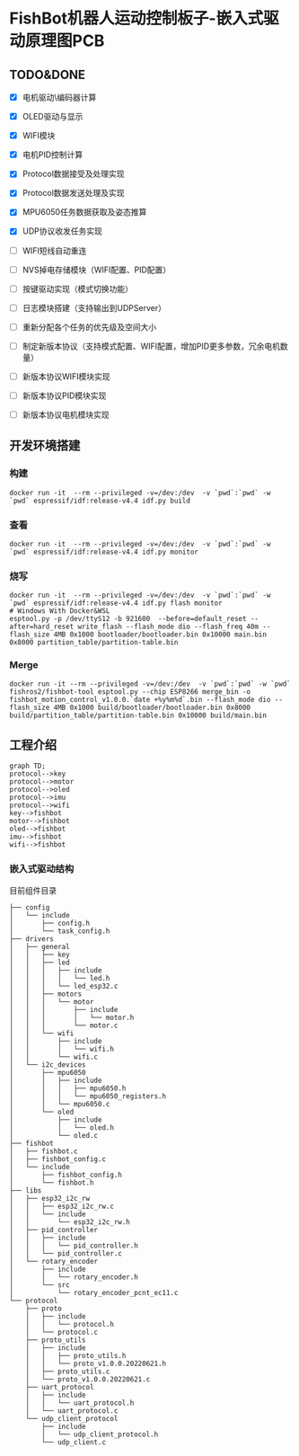 # FishBot机器人运动控制板子-嵌入式驱动原理图PCB


## TODO&DONE
- [x] 电机驱动\编码器计算 
- [x] OLED驱动与显示
- [x] WIFI模块
- [x] 电机PID控制计算
- [x] Protocol数据接受及处理实现
- [x] Protocol数据发送处理及实现
- [x] MPU6050任务数据获取及姿态推算
- [x] UDP协议收发任务实现
- [ ] WIFI短线自动重连
- [ ] NVS掉电存储模块（WIFI配置、PID配置）
- [ ] 按键驱动实现（模式切换功能）
- [ ] 日志模块搭建（支持输出到UDPServer）
- [ ] 重新分配各个任务的优先级及空间大小
- [ ] 制定新版本协议（支持模式配置、WIFI配置，增加PID更多参数，冗余电机数量）
- [ ] 新版本协议WIFI模块实现
- [ ] 新版本协议PID模块实现
- [ ] 新版本协议电机模块实现


## 开发环境搭建

### 构建
```
docker run -it  --rm --privileged -v=/dev:/dev  -v `pwd`:`pwd` -w `pwd` espressif/idf:release-v4.4 idf.py build
```

### 查看

```
docker run -it  --rm --privileged -v=/dev:/dev  -v `pwd`:`pwd` -w `pwd` espressif/idf:release-v4.4 idf.py monitor
```

### 烧写
```
docker run -it  --rm --privileged -v=/dev:/dev  -v `pwd`:`pwd` -w `pwd` espressif/idf:release-v4.4 idf.py flash monitor
# Windows With Docker&WSL
esptool.py -p /dev/ttyS12 -b 921600  --before=default_reset --after=hard_reset write_flash --flash_mode dio --flash_freq 40m --flash_size 4MB 0x1000 bootloader/bootloader.bin 0x10000 main.bin 0x8000 partition_table/partition-table.bin
```

### Merge
```
docker run -it --rm --privileged -v=/dev:/dev  -v `pwd`:`pwd` -w `pwd` fishros2/fishbot-tool esptool.py --chip ESP8266 merge_bin -o fishbot_motion_control_v1.0.0.`date +%y%m%d`.bin --flash_mode dio --flash_size 4MB 0x1000 build/bootloader/bootloader.bin 0x8000 build/partition_table/partition-table.bin 0x10000 build/main.bin
```

## 工程介绍

```mermaid
graph TD;
protocol-->key
protocol-->motor
protocol-->oled
protocol-->imu
protocol-->wifi
key-->fishbot
motor-->fishbot
oled-->fishbot
imu-->fishbot
wifi-->fishbot
```



### 嵌入式驱动结构

目前组件目录

```
├── config
│   └── include
│       ├── config.h
│       └── task_config.h
├── drivers
│   ├── general
│   │   ├── key
│   │   ├── led
│   │   │   ├── include
│   │   │   │   └── led.h
│   │   │   └── led_esp32.c
│   │   ├── motors
│   │   │   └── motor
│   │   │       ├── include
│   │   │       │   └── motor.h
│   │   │       └── motor.c
│   │   └── wifi
│   │       ├── include
│   │       │   └── wifi.h
│   │       └── wifi.c
│   └── i2c_devices
│       ├── mpu6050
│       │   ├── include
│       │   │   ├── mpu6050.h
│       │   │   └── mpu6050_registers.h
│       │   └── mpu6050.c
│       └── oled
│           ├── include
│           │   └── oled.h
│           └── oled.c
├── fishbot
│   ├── fishbot.c
│   ├── fishbot_config.c
│   └── include
│       ├── fishbot_config.h
│       └── fishbot.h
├── libs
│   ├── esp32_i2c_rw
│   │   ├── esp32_i2c_rw.c
│   │   └── include
│   │       └── esp32_i2c_rw.h
│   ├── pid_controller
│   │   ├── include
│   │   │   └── pid_controller.h
│   │   └── pid_controller.c
│   └── rotary_encoder
│       ├── include
│       │   └── rotary_encoder.h
│       └── src
│           └── rotary_encoder_pcnt_ec11.c
└── protocol
    ├── proto
    │   ├── include
    │   │   └── protocol.h
    │   └── protocol.c
    ├── proto_utils
    │   ├── include
    │   │   ├── proto_utils.h
    │   │   └── proto_v1.0.0.20220621.h
    │   ├── proto_utils.c
    │   └── proto_v1.0.0.20220621.c
    ├── uart_protocol
    │   ├── include
    │   │   └── uart_protocol.h
    │   └── uart_protocol.c
    └── udp_client_protocol
        ├── include
        │   └── udp_client_protocol.h
        └── udp_client.c
```
